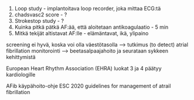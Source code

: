 1. Loop study - implantoitava loop recorder, joka mittaa ECG:tä
2. chadsvasc2 score - ?
3. Strokestop study - ?
4. Kuinka pitkä pätkä AF:ää, että aloitetaan antikoagulaatio - 5 min
5. Mitkä tekijät altistavat AF:lle - elämäntavat, ikä, ylipaino


screening ei hyvä, koska voi olla väestötasolla --> tutkimus (to detect) atrial fibrillation
monitorointi --> beetasalpaajahoito ja seurataan sykkeen kehittymistä

European Heart Rhythm Association (EHRA) luokat 3 ja 4 päätyy kardiologille

AFib käypähoito-ohje
ESC 2020 guidelines for management of atrail fibrillation
